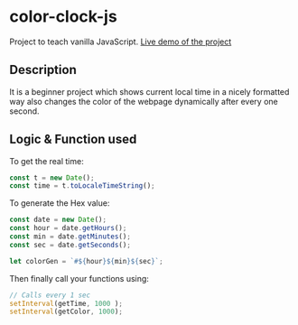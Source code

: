 # color-clock-js

Project to teach vanilla JavaScript. 
[Live demo of the project](https://aam-himel.github.io/color-clock-js/)
## Description

It is a beginner project which shows current local time in a nicely formatted way 
also changes the color of the webpage dynamically after every one second.

## Logic & Function used

To get the real time:
```javascript
const t = new Date();
const time = t.toLocaleTimeString();
```

To generate the Hex value:
```javascript
const date = new Date();
const hour = date.getHours();
const min = date.getMinutes();
const sec = date.getSeconds();

let colorGen = `#${hour}${min}${sec}`;

```
Then finally call your functions using:

```javascript
// Calls every 1 sec
setInterval(getTime, 1000 );
setInterval(getColor, 1000);

```
